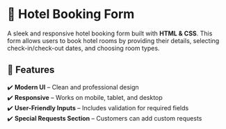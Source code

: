 # 🏨 Hotel Booking Form

A sleek and responsive hotel booking form built with **HTML & CSS**. This form allows users to book hotel rooms by providing their details, selecting check-in/check-out dates, and choosing room types.

## 🌟 Features
✔️ **Modern UI** – Clean and professional design  
✔️ **Responsive** – Works on mobile, tablet, and desktop  
✔️ **User-Friendly Inputs** – Includes validation for required fields  
✔️ **Special Requests Section** – Customers can add custom requests  

